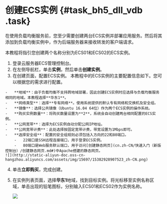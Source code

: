 # 创建ECS实例 {#task_bh5_dll_vdb .task}

在使用负载均衡服务前，您至少需要创建两台ECS实例并部署应用服务。然后将其添加到负载均衡实例中，作为后端服务器来接收转发的客户端请求。

本教程将指引您创建两个名称分别为ECS01和ECS02的ECS实例。

1.  登录云服务器ECS管理控制台。 
2.  在左侧导航栏，单击**实例**，然后单击**创建实例**。 
3.   在创建页面，配置ECS实例。 本教程中的ECS实例的主要配置信息如下。您可以根据您的需求进行配置。

    -   **地域**：由于负载均衡不支持跨地域部署，因此创建ECS实例时应选择与负载均衡服务相同的地域。本教程选择**华东1**。
    -   **网络类型**：选择**专有网络**。使用系统提供的默认专有网络和交换机及安全组。
    -   **镜像**：选择公共镜像（Ubuntu 16.04 64位）作为两个ECS实例的操作系统。
    -   **购买实例数量**：将购买数量设置为**2**，系统会自动创建两台相同配置的ECS实例。
    -   **公网宽带**：选择为ECS实例自动分配公网IP地址。
    -   **公网宽带计费**：此处选择按固定宽带计费，带宽设置为1Mbps即可。
    -   **选择安全组**：配置的安全组规则必须包括入方向的22和80端口。
        -   22端口是SSH远程连接端口，用于登录ECS实例。
        -   80端口是Web服务默认端口，用于访问[创建静态网页](cn.zh-CN/快速入门（新版控制台）/创建静态网页.md#)中Apache搭建的静态网页。
    ![](http://static-aliyun-doc.oss-cn-hangzhou.aliyuncs.com/assets/img/15697/15382928907523_zh-CN.png)

4.   单击**立即购买**，完成创建。 
5.  在实例列表页面，选择**华东1**地域，找到目标实例。将光标移至实例名称区域，单击出现的铅笔图标，分别输入ECS01和ECS02作为实例名称。 

    ![](http://static-aliyun-doc.oss-cn-hangzhou.aliyuncs.com/assets/img/4105/15382928902204_zh-CN.png)


